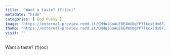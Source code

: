 ```yaml
---
title:  "Want a taste? (f)(oc)"
metadate: "hide"
categories: [ God Pussy ]
image: "https://external-preview.redd.it/CMHulGoAuE8E4WX0gYP7lkcxEdx8F2XI9x5MF7PANtI.jpg?auto=webp&s=0e0aaa60f2b4b9894bf315f0f2ed8751ae5b22ab"
thumb: "https://external-preview.redd.it/CMHulGoAuE8E4WX0gYP7lkcxEdx8F2XI9x5MF7PANtI.jpg?width=1080&crop=smart&auto=webp&s=8a6587374c62c965fe490f51d1d77154b6744624"
visit: ""
---
```

Want a taste? (f)(oc)
